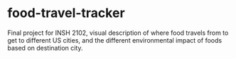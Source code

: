 # food-travel-tracker
Final project for INSH 2102, visual description of where food travels from to get to different US cities, and the different environmental impact of foods based on destination city.
